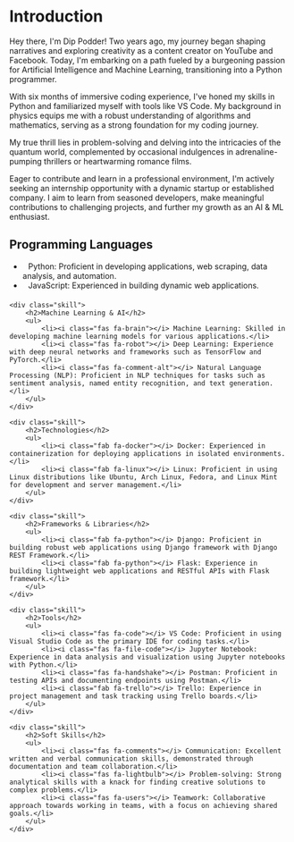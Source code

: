 # Introduction
Hey there, I'm Dip Podder! Two years ago, my journey began shaping narratives and exploring creativity as a content creator on YouTube and Facebook. Today, I'm embarking on a path fueled by a burgeoning passion for Artificial Intelligence and Machine Learning, transitioning into a Python programmer.

With six months of immersive coding experience, I've honed my skills in Python and familiarized myself with tools like VS Code. My background in physics equips me with a robust understanding of algorithms and mathematics, serving as a strong foundation for my coding journey.

My true thrill lies in problem-solving and delving into the intricacies of the quantum world, complemented by occasional indulgences in adrenaline-pumping thrillers or heartwarming romance films.

Eager to contribute and learn in a professional environment, I'm actively seeking an internship opportunity with a dynamic startup or established company. I aim to learn from seasoned developers, make meaningful contributions to challenging projects, and further my growth as an AI & ML enthusiast.

<!DOCTYPE html>
<html lang="en">
<head>
    <meta charset="UTF-8">
    <meta name="viewport" content="width=device-width, initial-scale=1.0">
    <title>Skills</title>
    <link rel="stylesheet" href="https://cdnjs.cloudflare.com/ajax/libs/font-awesome/5.15.4/css/all.min.css">
    <style>
        .skill {
            margin-bottom: 20px;
        }
        .skill i {
            margin-right: 10px;
        }
    </style>
</head>
<body>
    <div class="skill">
        <h2>Programming Languages</h2>
        <ul>
            <li><i class="fab fa-python"></i> Python: Proficient in developing applications, web scraping, data analysis, and automation.</li>
            <li><i class="fab fa-js"></i> JavaScript: Experienced in building dynamic web applications.</li>
        </ul>
    </div>

    <div class="skill">
        <h2>Machine Learning & AI</h2>
        <ul>
            <li><i class="fas fa-brain"></i> Machine Learning: Skilled in developing machine learning models for various applications.</li>
            <li><i class="fas fa-robot"></i> Deep Learning: Experience with deep neural networks and frameworks such as TensorFlow and PyTorch.</li>
            <li><i class="fas fa-comment-alt"></i> Natural Language Processing (NLP): Proficient in NLP techniques for tasks such as sentiment analysis, named entity recognition, and text generation.</li>
        </ul>
    </div>

    <div class="skill">
        <h2>Technologies</h2>
        <ul>
            <li><i class="fab fa-docker"></i> Docker: Experienced in containerization for deploying applications in isolated environments.</li>
            <li><i class="fab fa-linux"></i> Linux: Proficient in using Linux distributions like Ubuntu, Arch Linux, Fedora, and Linux Mint for development and server management.</li>
        </ul>
    </div>

    <div class="skill">
        <h2>Frameworks & Libraries</h2>
        <ul>
            <li><i class="fab fa-python"></i> Django: Proficient in building robust web applications using Django framework with Django REST Framework.</li>
            <li><i class="fab fa-python"></i> Flask: Experience in building lightweight web applications and RESTful APIs with Flask framework.</li>
        </ul>
    </div>

    <div class="skill">
        <h2>Tools</h2>
        <ul>
            <li><i class="fas fa-code"></i> VS Code: Proficient in using Visual Studio Code as the primary IDE for coding tasks.</li>
            <li><i class="fas fa-file-code"></i> Jupyter Notebook: Experience in data analysis and visualization using Jupyter notebooks with Python.</li>
            <li><i class="fas fa-handshake"></i> Postman: Proficient in testing APIs and documenting endpoints using Postman.</li>
            <li><i class="fab fa-trello"></i> Trello: Experience in project management and task tracking using Trello boards.</li>
        </ul>
    </div>

    <div class="skill">
        <h2>Soft Skills</h2>
        <ul>
            <li><i class="fas fa-comments"></i> Communication: Excellent written and verbal communication skills, demonstrated through documentation and team collaboration.</li>
            <li><i class="fas fa-lightbulb"></i> Problem-solving: Strong analytical skills with a knack for finding creative solutions to complex problems.</li>
            <li><i class="fas fa-users"></i> Teamwork: Collaborative approach towards working in teams, with a focus on achieving shared goals.</li>
        </ul>
    </div>
</body>
</html>


